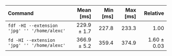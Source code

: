 | Command | Mean [ms] | Min [ms] | Max [ms] | Relative |
|:---|---:|---:|---:|---:|
| `fdf -HI --extension 'jpg' '' '/home/alexc'` | 229.9 ± 1.7 | 227.8 | 233.3 | 1.00 |
| `fd -HI --extension 'jpg' '' '/home/alexc'` | 366.9 ± 5.2 | 359.4 | 374.9 | 1.60 ± 0.03 |
